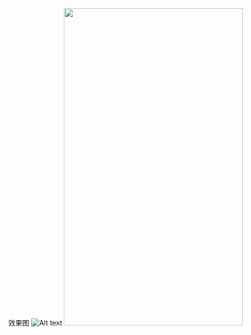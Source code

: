 效果图
![Alt text](https://github.com/androidxiaosongzi/address_pickerview/blob/master/gif/untitled.gif)
<img src="https://github.com/androidxiaosongzi/address_pickerview/blob/master/gif/untitled.gif" width="360" height="640">
